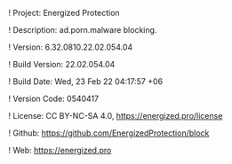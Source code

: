 ! Project: Energized Protection

! Description: ad.porn.malware blocking.

! Version: 6.32.0810.22.02.054.04

! Build Version: 22.02.054.04

! Build Date: Wed, 23 Feb 22 04:17:57 +06

! Version Code: 0540417

! License: CC BY-NC-SA 4.0, https://energized.pro/license

! Github: https://github.com/EnergizedProtection/block

! Web: https://energized.pro

